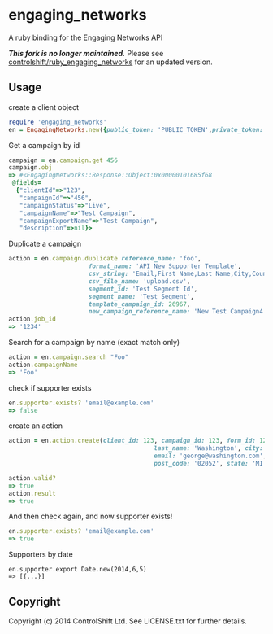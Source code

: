 # engaging_networks

A ruby binding for the Engaging Networks API

___This fork is no longer maintained.___
Please see [controlshift/ruby_engaging_networks](https://github.com/controlshift/ruby_engaging_networks) for an updated version.

## Usage

create a client object

```ruby
require 'engaging_networks'
en = EngagingNetworks.new({public_token: 'PUBLIC_TOKEN',private_token: 'PRIVATE_TOKEN'})
```

Get a campaign by id

```ruby
campaign = en.campaign.get 456
campaign.obj
=> #<EngagingNetworks::Response::Object:0x00000101685f68
 @fields=
  {"clientId"=>"123",
   "campaignId"=>"456",
   "campaignStatus"=>"Live",
   "campaignName"=>"Test Campaign",
   "campaignExportName"=>"Test Campaign",
   "description"=>nil}>
```

Duplicate a campaign


```ruby
action = en.campaign.duplicate reference_name: 'foo',
                      format_name: 'API New Supporter Template',
                      csv_string: 'Email,First Name,Last Name,City,Country Code,Country Name,Postal Code,Mobile Phone,Language,Originating Action',
                      csv_file_name: 'upload.csv',
                      segment_id: 'Test Segment Id',
                      segment_name: 'Test Segment',
                      template_campaign_id: 26967,
                      new_campaign_reference_name: 'New Test Campaign4'
action.job_id
=> '1234'
```

Search for a campaign by name (exact match only)

```ruby
action = en.campaign.search "Foo"
action.campaignName
=> 'Foo'
```

check if supporter exists

```ruby
en.supporter.exists? 'email@example.com'
=> false
```
create an action

```ruby
action = en.action.create(client_id: 123, campaign_id: 123, form_id: 123, first_name: 'George',
                                        last_name: 'Washington', city: 'Detroit', country: country_code, country_name: 'United States',
                                        email: 'george@washington.com', language_code: 'EN', address_line_1: 'address1', address_line_2: 'address2',
                                        post_code: '02052', state: 'MI', mobile_phone: '518-207-6768', originating_action: 'xxx')

action.valid?
=> true
action.result
=> true
```

And then check again, and now supporter exists!

```ruby
en.supporter.exists? 'email@example.com'
=> true
```

Supporters by date

```
en.supporter.export Date.new(2014,6,5)
=> [{...}]

```

## Copyright

Copyright (c) 2014 ControlShift Ltd. See LICENSE.txt for
further details.

